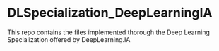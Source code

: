 # DLSpecialization_DeepLearningIA
This repo contains the files implemented thorough the Deep Learning Specialization offered by DeepLearning.IA 
